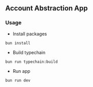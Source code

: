 ## Account Abstraction App

### Usage

- Install packages

```shell
bun install
```

- Build typechain

```shell
bun run typechain:build
```

- Run app

```shell
bun run dev
```
